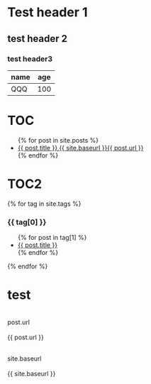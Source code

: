 # Test header 1

## test header 2

### test header3

| name | age |
| --- | --- |
| QQQ | 100 |

# TOC

<ul>
  {% for post in site.posts %}
    <li>
      <a href="{{ post.url }}">{{ post.title }},{{ site.baseurl }}{{ post.url }}</a>
    </li>
  {% endfor %}
</ul>

# TOC2

{% for tag in site.tags %}
  <h3>{{ tag[0] }}</h3>
  <ul>
    {% for post in tag[1] %}
      <li><a href="{{ post.url }}">{{ post.title }}</a></li>
    {% endfor %}
  </ul>
{% endfor %}

# test

<br>post.url</br>
<br>{{ post.url }}</br>

<br>site.baseurl</br>
<br>{{ site.baseurl }}</br>




